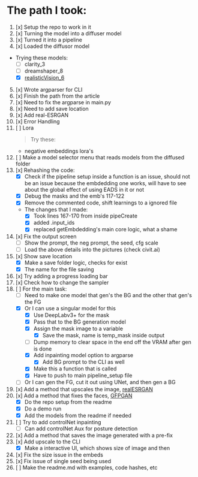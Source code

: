 # The path I took:

1.  [x] Setup the repo to work in it
2.  [x] Turning the model into a diffuser model
3.  [x] Turned it into a pipeline
4.  [x] Loaded the diffusor model
 - Trying these models:
    - [ ] clarity_3
    - [ ] dreamshaper_8
    - [x] [realisticVision_6](https://huggingface.co/SG161222/Realistic_Vision_V6.0_B1_noVAE)
5.  [x] Wrote argparser for CLI
6.  [x] Finish the path from the article
7.  [x] Need to fix the argparse in main.py
8.  [x] Need to add save location
9.  [x] Add real-ESRGAN
10. [x] Error Handling
11. [ ] Lora
    > Try these:
    - negative embeddings lora's
12. [ ] Make a model selector menu that reads models from the diffused folder
13. [x] Rehashing the code:
    - [x] Check if the pipeline setup inside a function is an issue, should not be an issue because the embdedding one works, will have to see about the global effect of using EADS in it or not
    - [x] Debug the masks and the emb's 117-122
    - [x] Remove the commented code, shift learnings to a ignored file
    - The changes that I made:
        - [x] Took lines 167-170 from inside pipeCreate
        - [x] added .input_ids
        - [x] replaced getEmbdedding's main core logic, what a shame
14. [x] Fix the output screen
    - [ ] Show the prompt, the neg prompt, the seed, cfg scale
    - [ ] Load the above details into the pictures (check civit.ai)
15. [x] Show save location
    - [x] Make a save folder logic, checks for exist
    - [x] The name for the file saving
16. [x] Try adding a progress loading bar
17. [x] Check how to change the sampler
18. [ ] For the main task:
    - [ ] Need to make one model that gen's the BG and the other that gen's the FG
    - [x] Or I can use a singular model for this
        - [x] Use DeepLabv3+ for the mask
        - [x] Pass that to the BG generation model
        - [x] Assign the mask image to a variable
            - [x] Save the mask, name is temp_mask inside output
        - [ ] Dump memory to clear space in the end off the VRAM after gen is done
        - [x] Add inpainting model option to argparse
            - [x] Add BG prompt to the CLI as well
        - [x] Make this a function that is called
        - [x] Have to push to main pipeline_setup file
    - [ ] Or I can gen the FG, cut it out using UNet, and then gen a BG
19. [x] Add a method that upscales the image, [realESRGAN](https://github.com/xinntao/Real-ESRGAN)
20. [x] Add a method that fixes the faces, [GFPGAN](https://github.com/TencentARC/GFPGAN) 
    - [x] Do the repo setup from the readme
    - [x] Do a demo run
    - [x] Add the models from the readme if needed
21. [ ] Try to add controlNet inpainting
    - [ ] Can add controlNet Aux for posture detection
22. [x] Add a method that saves the image generated with a pre-fix
23. [x] Add upscale to the CLI
    - [x] Make a interactive UI, which shows size of image and then 
24. [x] Fix the size issue in the embeds
25. [x] Fix issue of single seed being used
26. [ ] Make the readme.md with examples, code hashes, etc